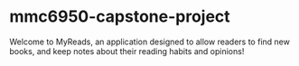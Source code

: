 # mmc6950-capstone-project
Welcome to MyReads, an application designed to allow readers to find new books, and keep notes about their reading habits and opinions!
